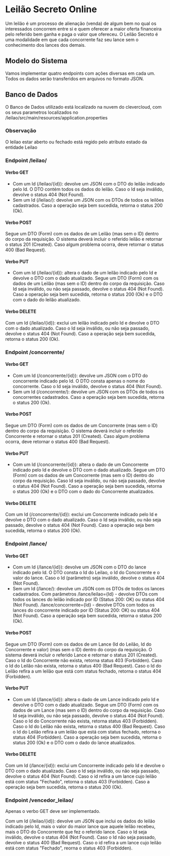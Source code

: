 # Leilão Secreto Online

Um leilão é um processo de alienação (venda) de algum bem no qual os interessados concorrem entre si e quem oferecer a maior oferta financeira pelo referido bem ganha e paga o valor que ofereceu. O Leilão Secreto é uma modalidade em que cada concorrente faz seu lance sem o conhecimento dos lances dos demais.

## Modelo do Sistema

Vamos implementar quatro endpoints com ações diversas em cada um. Todos os dados serão transferidos em arquivos no formato JSON.

## Banco de Dados 

O Banco de Dados utilizado está localizado na nuvem do clevercloud, com os seus parametros localizados no /leilao/src/main/resources/application.properties

### Observação

O leilao estar aberto ou fechado está regido pelo atributo estado da entidade Leilao

### Endpoint /leilao/

#### Verbo GET

- Com um Id (/leilao/{id}): devolve um JSON com o DTO do leilão indicado pelo Id. O DTO contém todos os dados do leilão. Caso o Id seja inválido, devolve o status 404 (Not Found).
- Sem um Id (/leilao/): devolve um JSON com os DTOs de todos os leilões cadastrados. Caso a operação seja bem sucedida, retorna o status 200 (Ok).

#### Verbo POST

Segue um DTO (Form) com os dados de um Leilão (mas sem o ID) dentro do corpo da requisição. O sistema deverá incluir o referido leilão e retornar o status 201 (Created). Caso algum problema ocorra, deve retornar o status 400 (Bad Request).

#### Verbo PUT

- Com um Id (/leilao/{id}): altera o dado de um leilão indicado pelo Id e devolve o DTO com o dado atualizado. Segue um DTO (Form) com os dados de um Leilão (mas sem o ID) dentro do corpo da requisição. Caso Id seja inválido, ou não seja passado, devolve o status 404 (Not Found). Caso a operação seja bem sucedida, retorna o status 200 (Ok) e o DTO com o dado do leilão atualizado.

#### Verbo DELETE

Com um Id (/leilao/{id}): exclui um leilão indicado pelo Id e devolve o DTO com o dado atualizado. Caso o Id seja inválido, ou não seja passado, devolve o status 404 (Not Found). Caso a operação seja bem sucedida, retorna o status 200 (Ok).

### Endpoint /concorrente/

#### Verbo GET

- Com um Id (/concorrente/{id}): devolve um JSON com o DTO do concorrente indicado pelo Id. O DTO consta apenas o nome do concorrente. Caso o Id seja inválido, devolve o status 404 (Not Found).
- Sem um Id (/concorrente/): devolve um JSON com os DTOs de todos os concorrentes cadastrados. Caso a operação seja bem sucedida, retorna o status 200 (Ok).

#### Verbo POST

Segue um DTO (Form) com os dados de um Concorrente (mas sem o ID) dentro do corpo da requisição. O sistema deverá incluir o referido Concorrente e retornar o status 201 (Created). Caso algum problema ocorra, deve retornar o status 400 (Bad Request).

#### Verbo PUT

- Com um Id (/concorrente/{id}): altera o dado de um Concorrente indicado pelo Id e devolve o DTO com o dado atualizado. Segue um DTO (Form) com os dados de um Concorrente (mas sem o ID) dentro do corpo da requisição. Caso Id seja inválido, ou não seja passado, devolve o status 404 (Not Found). Caso a operação seja bem sucedida, retorna o status 200 (Ok) e o DTO com o dado do Concorrente atualizados.

#### Verbo DELETE

Com um Id (/concorrente/{id}): exclui um Concorrente indicado pelo Id e devolve o DTO com o dado atualizado. Caso o Id seja inválido, ou não seja passado, devolve o status 404 (Not Found). Caso a operação seja bem sucedida, retorna o status 200 (Ok).

### Endpoint /lance/

#### Verbo GET

- Com um Id (/lance/{id}): devolve um JSON com o DTO do lance indicado pelo Id. O DTO consta o Id do Leilao, o Id do Concorrente e o valor do lance. Caso o Id (parâmetro) seja inválido, devolve o status 404 (Not Found).
- Sem um Id (/lance/): devolve um JSON com os DTOs de todos os lances cadastrados. Com parâmetros /lance/leilao={Id} - devolve DTOs com todos os lances do leilão indicado por ID (Status 200: OK) ou status 404 (Not Found). /lance/concorrente={Id} - devolve DTOs com todos os lances do concorrente indicado por ID (Status 200: OK) ou status 404 (Not Found). Caso a operação seja bem sucedida, retorna o status 200 (Ok).

#### Verbo POST

Segue um DTO (Form) com os dados de um Lance (Id do Leilão, Id do Concorrente e valor) (mas sem o ID) dentro do corpo da requisição. O sistema deverá incluir o referido Lance e retornar o status 201 (Created). Caso o Id do Concorrente não exista, retorna status 403 (Forbidden). Caso o Id do Leilão não exista, retorna o status 400 (Bad Request). Caso o Id do Leilão refira a um leilão que está com status fechado, retorna o status 404 (Forbidden).

#### Verbo PUT

- Com um Id (/lance/{id}): altera o dado de um Lance indicado pelo Id e devolve o DTO com o dado atualizado. Segue um DTO (Form) com os dados de um Lance (mas sem o ID) dentro do corpo da requisição. Caso Id seja inválido, ou não seja passado, devolve o status 404 (Not Found). Caso o Id do Concorrente não exista, retorna status 403 (Forbidden). Caso o Id do Leilão não exista, retorna o status 400 (Bad Request). Caso o Id do Leilão refira a um leilão que está com status fechado, retorna o status 404 (Forbidden). Caso a operação seja bem sucedida, retorna o status 200 (Ok) e o DTO com o dado do lance atualizados.

#### Verbo DELETE

Com um Id (/lance/{id}): exclui um Concorrente indicado pelo Id e devolve o DTO com o dado atualizado. Caso o Id seja inválido, ou não seja passado, devolve o status 404 (Not Found). Caso o id refira a um lance cujo leilão está com status "Fechado", retorna o status 403 (Forbidden). Caso a operação seja bem sucedida, retorna o status 200 (Ok).

### Endpoint /vencedor_leilao/

Apenas o verbo GET deve ser implementado.

Com um Id (/leilao/{id}): devolve um JSON que inclui os dados do leilão indicado pelo Id, mais o valor do maior lance que aquele leilão recebeu, mais o DTO do Concorrente que fez o referido lance. Caso o Id seja inválido, devolve o status 404 (Not Found). Caso o Id não seja passado, devolve o status 400 (Bad Request). Caso o id refira a um lance cujo leilão está com status "Fechado", reorna o status 403 (Forbidden).
